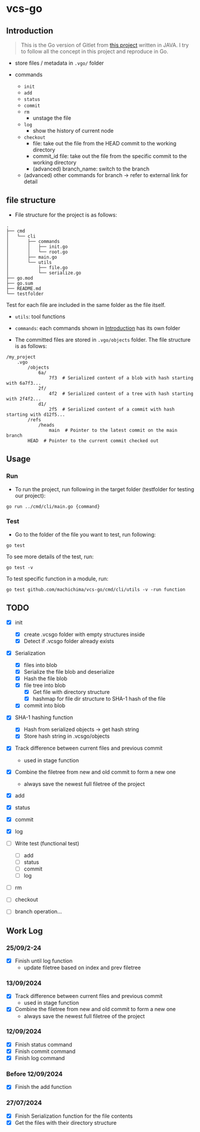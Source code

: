# vcs-go


## Introduction

> This is the Go version of Gitlet from [this project](https://sp21.datastructur.es/materials/proj/proj2/proj2) written in JAVA. I try to follow all the concept in this project and reproduce in Go.

- store files / metadata in `.vgo/` folder

- commands
    - `init`
    - `add`
    - `status`
    - `commit`
    - `rm`
        - unstage the file
    - `log`
        - show the history of current node
    - `checkout`
        - file: take out the file from the HEAD commit to the working directory
        - commit_id file: take out the file from the specific commit to the working directory
        - (advanced) branch_name: switch to the branch
    - (advanced) other commands for branch -> refer to external link for detail


## file structure

- File structure for the project is as follows:
```{sh}
.
├── cmd
│   └── cli
│       ├── commands
│       │   ├── init.go
│       │   └── root.go
│       ├── main.go
│       └── utils
│           ├── file.go
│           └── serialize.go
├── go.mod
├── go.sum
├── README.md
└── testfolder
```

Test for each file are included in the same folder as the file itself.

- `utils`: tool functions
- `commands`: each commands shown in [Introduction](##Introduction) has its own folder


- The committed files are stored in `.vgo/objects` folder. The file structure is as follows:
```{sh}
/my_project
    .vgo
        /objects
            6a/
                7f3  # Serialized content of a blob with hash starting with 6a7f3...
            2f/
                4f2  # Serialized content of a tree with hash starting with 2f4f2...
            d1/
                2f5  # Serialized content of a commit with hash starting with d12f5...
        /refs
            /heads
                main  # Pointer to the latest commit on the main branch
        HEAD  # Pointer to the current commit checked out
```

## Usage

### Run

- To run the project, run following in the target folder (testfolder for testing our project):

```{sh}
go run ../cmd/cli/main.go {command}

```

### Test

- Go to the folder of the file you want to test, run following:
```{sh}
go test
```
To see more details of the test, run:
```{sh}
go test -v
```

To test specific function in a module, run:
```{sh}
go test github.com/machichima/vcs-go/cmd/cli/utils -v -run function
```


## TODO

- [x] init
    - [x] create .vcsgo folder with empty structures inside
    - [x] Detect if .vcsgo folder already exists
- [x] Serialization
    - [x] files into blob
    - [x] Serialize the file blob and deserialize
    - [x] Hash the file blob
    - [x] file tree into blob
        - [x] Get file with directory structure
        - [x] hashmap for file dir structure to SHA-1 hash of the file
    - [x] commit into blob
- [x] SHA-1 hashing function
    - [x] Hash from serialized objects -> get hash string
    - [x] Store hash string in .vcsgo/objects
- [x] Track difference between current files and previous commit
    - used in stage function
- [x] Combine the filetree from new and old commit to form a new one
    - always save the newest full filetree of the project

- [x] add
- [x] status
- [x] commit
- [x] log
- [ ] Write test (functional test)
    - [ ] add
    - [ ] status
    - [ ] commit
    - [ ] log
- [ ] rm
- [ ] checkout
- [ ] branch operation...


## Work Log

### 25/09/2-24
- [x] Finish until log function
    - update filetree based on index and prev filetree

### 13/09/2024
- [x] Track difference between current files and previous commit
    - used in stage function
- [x] Combine the filetree from new and old commit to form a new one
    - always save the newest full filetree of the project

### 12/09/2024
- [x] Finish status command
- [x] Finish commit command
- [x] Finish log command

### Before 12/09/2024
- [x] Finish the add function

### 27/07/2024
- [x] Finish Serialization function for the file contents
- [x] Get the files with their directory structure
